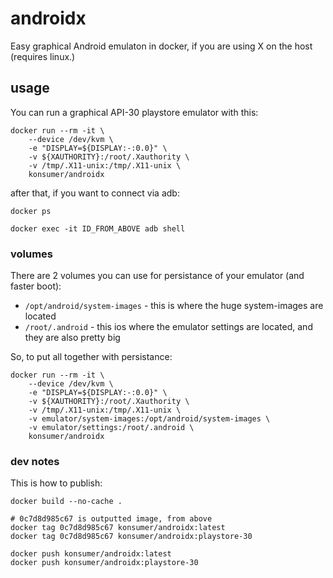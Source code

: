 # androidx

Easy graphical Android emulaton in docker, if you are using X on the host (requires linux.)

## usage

You can run a graphical API-30 playstore emulator with this:

```
docker run --rm -it \
    --device /dev/kvm \
    -e "DISPLAY=${DISPLAY:-:0.0}" \
    -v ${XAUTHORITY}:/root/.Xauthority \
    -v /tmp/.X11-unix:/tmp/.X11-unix \
    konsumer/androidx
```

after that, if you want to connect via adb:

```
docker ps

docker exec -it ID_FROM_ABOVE adb shell
```

### volumes

There are 2 volumes you can use for persistance of your emulator (and faster boot):

- `/opt/android/system-images` - this is where the huge system-images are located
- `/root/.android` - this ios where the emulator settings are located, and they are also pretty big

So, to put all together with persistance:

```
docker run --rm -it \
    --device /dev/kvm \
    -e "DISPLAY=${DISPLAY:-:0.0}" \
    -v ${XAUTHORITY}:/root/.Xauthority \
    -v /tmp/.X11-unix:/tmp/.X11-unix \
    -v emulator/system-images:/opt/android/system-images \
    -v emulator/settings:/root/.android \
    konsumer/androidx
```


### dev notes

This is how to publish:

```
docker build --no-cache .

# 0c7d8d985c67 is outputted image, from above
docker tag 0c7d8d985c67 konsumer/androidx:latest
docker tag 0c7d8d985c67 konsumer/androidx:playstore-30

docker push konsumer/androidx:latest
docker push konsumer/androidx:playstore-30
```